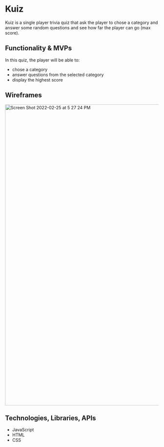 # Kuiz

Kuiz is a single player trivia quiz that ask the player to chose a category and answer some random questions and see how far the player can go (max score).

## Functionality & MVPs

In this quiz, the player will be able to:
* chose a category
* answer questions from the selected category
* display the highest score 

## Wireframes

<img width="987" alt="Screen Shot 2022-02-25 at 5 27 24 PM" src="https://user-images.githubusercontent.com/92707180/155824675-cb1e6da2-3ce5-49eb-9313-075692a7c8a6.png">


## Technologies, Libraries, APIs
* JavaScript
* HTML
* CSS
